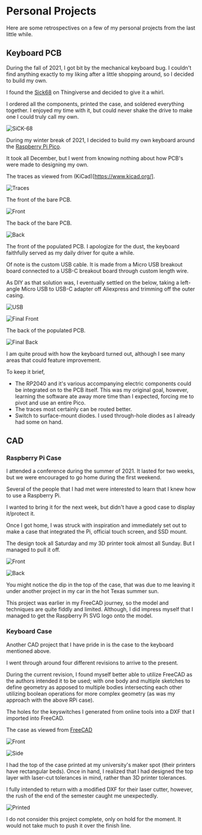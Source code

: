 # Personal Projects

Here are some retrospectives on a few of my personal projects from the last little while.

## Keyboard PCB

During the fall of 2021, I got bit by the mechanical keyboard bug. I couldn't find anything exactly to my liking after a little shopping around, so I decided to build my own.

I found the [Sick68](https://www.thingiverse.com/thing:3478494) on Thingiverse and decided to give it a whirl.

I ordered all the components, printed the case, and soldered everything together. I enjoyed my time with it, but could never shake the drive to make one I could truly call my own.

![SiCK-68](https://raw.githubusercontent.com/sudge64/cj-wade/main/content/posts/2024/images/IMG_3421.jpeg)

During my winter break of 2021, I decided to build my own keyboard around the [Raspberry Pi Pico](https://www.raspberrypi.com/products/raspberry-pi-pico/).

It took all December, but I went from knowing nothing about how PCB's were made to designing my own.

The traces as viewed from (KiCad)[https://www.kicad.org/].

![Traces](https://raw.githubusercontent.com/sudge64/cj-wade/main/content/posts/2024/images/keyboard_pcb_traces.png)

The front of the bare PCB.

![Front](https://raw.githubusercontent.com/sudge64/cj-wade/main/content/posts/2024/images/keyboard_pcb_front_crop.JPG)

The back of the bare PCB.

![Back](https://raw.githubusercontent.com/sudge64/cj-wade/main/content/posts/2024/images/keyboard_pcb_back_crop.JPG)

The front of the populated PCB. I apologize for the dust, the keyboard faithfully served as my daily driver for quite a while.

Of note is the custom USB cable. It is made from a Micro USB breakout board connected to a USB-C breakout board through custom length wire.

As DIY as that solution was, I eventually settled on the below, taking a left-angle Micro USB to USB-C adapter off Aliexpress and trimming off the outer casing.

![USB](https://raw.githubusercontent.com/sudge64/cj-wade/main/content/posts/2024/images/keyboard_final_plug.JPG)

![Final Front](https://raw.githubusercontent.com/sudge64/cj-wade/main/content/posts/2024/images/keyboard_final_front_crop.JPG)

The back of the populated PCB.

![Final Back](https://raw.githubusercontent.com/sudge64/cj-wade/main/content/posts/2024/images/keyboard_final_back_crop.JPG)

I am quite proud with how the keyboard turned out, although I see many areas that could feature improvement.

To keep it brief,

* The RP2040 and it's various accompanying electric components could be integrated on to the PCB itself. This was my original goal, however, learning the software ate away more time than I expected, forcing me to pivot and use an entire Pico.
* The traces most certainly can be routed better.
* Switch to surface-mount diodes. I used through-hole diodes as I already had some on hand.

## CAD

### Raspberry Pi Case

I attended a conference during the summer of 2021. It lasted for two weeks, but we were encouraged to go home during the first weekend.

Several of the people that I had met were interested to learn that I knew how to use a Raspberry Pi.

I wanted to bring it for the next week, but didn't have a good case to display it/protect it.

Once I got home, I was struck with inspiration and immediately set out to make a case that integrated the Pi, official touch screen, and SSD mount.

The design took all Saturday and my 3D printer took almost all Sunday. But I managed to pull it off.

![Front](https://raw.githubusercontent.com/sudge64/cj-wade/main/content/posts/2024/images/rpi_case_front.JPG)

![Back](https://raw.githubusercontent.com/sudge64/cj-wade/main/content/posts/2024/images/rpi_case_back.JPG)

You might notice the dip in the top of the case, that was due to me leaving it under another project in my car in the hot Texas summer sun.

This project was earlier in my FreeCAD journey, so the model and techniques are quite fiddly and limited. Although, I did impress myself that I managed to get the Raspberry Pi SVG logo onto the model.

### Keyboard Case

Another CAD project that I have pride in is the case to the keyboard mentioned above.

I went through around four different revisions to arrive to the present.

During the current revision, I found myself better able to utilize FreeCAD as the authors intended it to be used; with one body and multiple sketches to define geometry as apposed to multiple bodies intersecting each other utilizing boolean operations for more complex geometry (as was my approach with the above RPi case).

The holes for the keyswitches I generated from online tools into a DXF that I imported into FreeCAD.

The case as viewed from [FreeCAD](https://www.freecad.org/)

![Front](https://raw.githubusercontent.com/sudge64/cj-wade/main/content/posts/2024/images/keyboard_case_cad_front.png)

![Side](https://raw.githubusercontent.com/sudge64/cj-wade/main/content/posts/2024/images/keyboard_case_cad_side.png)

I had the top of the case printed at my university's maker spot (their printers have rectangular beds). Once in hand, I realized that I had designed the top layer with laser-cut tolerances in mind, rather than 3D printer tolerances.

I fully intended to return with a modified DXF for their laser cutter, however, the rush of the end of the semester caught me unexpectedly.

![Printed](https://raw.githubusercontent.com/sudge64/cj-wade/main/content/posts/2024/images/keyboard_plate_front_crop.JPG)

I do not consider this project complete, only on hold for the moment. It would not take much to push it over the finish line.
